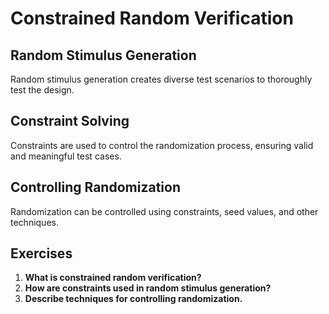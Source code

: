 # Constrained Random Verification

## Random Stimulus Generation
Random stimulus generation creates diverse test scenarios to thoroughly test the design.

## Constraint Solving
Constraints are used to control the randomization process, ensuring valid and meaningful test cases.

## Controlling Randomization
Randomization can be controlled using constraints, seed values, and other techniques.

## Exercises
1. **What is constrained random verification?**
2. **How are constraints used in random stimulus generation?**
3. **Describe techniques for controlling randomization.**
